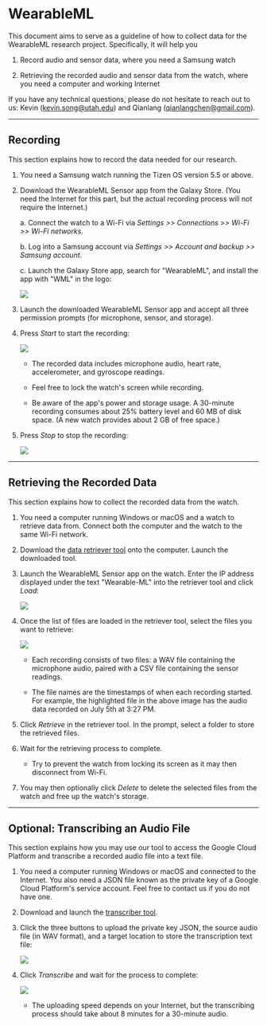# WearableML

This document aims to serve as a guideline of how to collect data for the WearableML research project. Specifically, it will help you

1. Record audio and sensor data, where you need a Samsung watch

2. Retrieving the recorded audio and sensor data from the watch, where you need a computer and working Internet

If you have any technical questions, please do not hesitate to reach out to us: Kevin (kevin.song@utah.edu) and Qianlang (qianlangchen@gmail.com).

---

## Recording

This section explains how to record the data needed for our research.

1. You need a Samsung watch running the Tizen OS version 5.5 or above.

2. Download the WearableML Sensor app from the Galaxy Store. (You need the Internet for this part, but the actual recording process will not require the Internet.)

   a. Connect the watch to a Wi-Fi via _Settings >> Connections >> Wi-Fi >> Wi-Fi networks_.

   b. Log into a Samsung account via _Settings >> Account and backup >> Samsung account_.

   c. Launch the Galaxy Store app, search for "WearableML", and install the app with "WML" in the logo:

   ![](https://raw.githubusercontent.com/Utah-ARMLab/Project-WISE/master/Documents/Images/record-1.png)

3. Launch the downloaded WearableML Sensor app and accept all three permission prompts (for microphone, sensor, and storage).

4. Press _Start_ to start the recording:

   ![](https://raw.githubusercontent.com/Utah-ARMLab/Project-WISE/master/Documents/Images/record-2.png)

   - The recorded data includes microphone audio, heart rate, accelerometer, and gyroscope readings.

   - Feel free to lock the watch's screen while recording.

   - Be aware of the app's power and storage usage. A 30-minute recording consumes about 25% battery level and 60 MB of disk space. (A new watch provides about 2 GB of free space.)

5. Press _Stop_ to stop the recording:

   ![](https://raw.githubusercontent.com/Utah-ARMLab/Project-WISE/master/Documents/Images/record-3.png)

---

## Retrieving the Recorded Data

This section explains how to collect the recorded data from the watch.

1. You need a computer running Windows or macOS and a watch to retrieve data from. Connect both the computer and the watch to the same Wi-Fi network.

2. Download the [data retriever tool](https://github.com/Utah-ARMLab/Project-WISE/releases/tag/v0.1) onto the computer. Launch the downloaded tool.

3. Launch the WearableML Sensor app on the watch. Enter the IP address displayed under the text "Wearable-ML" into the retriever tool and click _Load_:

   ![](https://raw.githubusercontent.com/Utah-ARMLab/Project-WISE/master/Documents/Images/retrieve-1.png)

4. Once the list of files are loaded in the retriever tool, select the files you want to retrieve:

   ![](https://raw.githubusercontent.com/Utah-ARMLab/Project-WISE/master/Documents/Images/retrieve-2.png)

   - Each recording consists of two files: a WAV file containing the microphone audio, paired with a CSV file containing the sensor readings.

   - The file names are the timestamps of when each recording started. For example, the highlighted file in the above image has the audio data recorded on July 5th at 3:27 PM.

5. Click _Retrieve_ in the retriever tool. In the prompt, select a folder to store the retrieved files.

6. Wait for the retrieving process to complete.

   - Try to prevent the watch from locking its screen as it may then disconnect from Wi-Fi.

7. You may then optionally click _Delete_ to delete the selected files from the watch and free up the watch's storage.

---

## Optional: Transcribing an Audio File

This section explains how you may use our tool to access the Google Cloud Platform and transcribe a recorded audio file into a text file.

1. You need a computer running Windows or macOS and connected to the Internet. You also need a JSON file known as the private key of a Google Cloud Platform's service account. Feel free to contact us if you do not have one.

2. Download and launch the [transcriber tool](https://github.com/Utah-ARMLab/Project-WISE/releases/tag/v0.1).

3. Click the three buttons to upload the private key JSON, the source audio file (in WAV format), and a target location to store the transcription text file:

   ![](https://raw.githubusercontent.com/Utah-ARMLab/Project-WISE/master/Documents/Images/transcribe-1.png)

4. Click _Transcribe_ and wait for the process to complete:

   ![](https://raw.githubusercontent.com/Utah-ARMLab/Project-WISE/master/Documents/Images/transcribe-2.png)

   - The uploading speed depends on your Internet, but the transcribing process should take about 8 minutes for a 30-minute audio.
